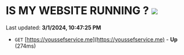 # IS MY WEBSITE RUNNING ? [![](https://img.shields.io/static/v1?label=Sponsor&message=%E2%9D%A4&logo=GitHub&color=%23fe8e86)](https://github.com/sponsors/<username>)

Last updated: **3/1/2024, 10:47:25 PM**

- `GET` [https://youssefservice.me](https://youssefservice.me) - **Up** (274ms)
